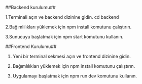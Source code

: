 ##Backend kurulumu##


1.Terminali açın ve backend dizinine gidin. cd backend


2.Bağımlılıkları yüklemek için npm install komutunu çalıştırın.


3.Sunucuyu başlatmak için npm start komutunu kullanın.




##Frontend Kurulumu##


1. Yeni bir terminal sekmesi açın ve frontend dizinine gidin.

 
2. Bağımlılıkları yüklemek için npm install komutunu çalıştırın.

 
3. Uygulamayı başlatmak için npm run dev komutunu kullanın.


